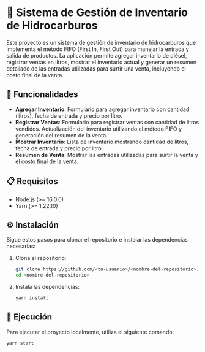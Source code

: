 # 🚀 Sistema de Gestión de Inventario de Hidrocarburos

Este proyecto es un sistema de gestión de inventario de hidrocarburos que implementa el método FIFO (First In, First Out) para manejar la entrada y salida de productos. La aplicación permite agregar inventario de diésel, registrar ventas en litros, mostrar el inventario actual y generar un resumen detallado de las entradas utilizadas para surtir una venta, incluyendo el costo final de la venta.

## 🌟 Funcionalidades

- **Agregar Inventario**: Formulario para agregar inventario con cantidad (litros), fecha de entrada y precio por litro.
- **Registrar Ventas**: Formulario para registrar ventas con cantidad de litros vendidos. Actualización del inventario utilizando el método FIFO y generación del resumen de la venta.
- **Mostrar Inventario**: Lista de inventario mostrando cantidad de litros, fecha de entrada y precio por litro.
- **Resumen de Venta**: Mostrar las entradas utilizadas para surtir la venta y el costo final de la venta.

## 📋 Requisitos

- Node.js (>= 16.0.0)
- Yarn (>= 1.22.10)

## ⚙️ Instalación

Sigue estos pasos para clonar el repositorio e instalar las dependencias necesarias:

1. Clona el repositorio:
    ```bash
    git clone https://github.com/<tu-usuario>/<nombre-del-repositorio>.git
    cd <nombre-del-repositorio>
    ```

2. Instala las dependencias:
    ```bash
    yarn install
    ```

## 🚀 Ejecución

Para ejecutar el proyecto localmente, utiliza el siguiente comando:

```bash
yarn start